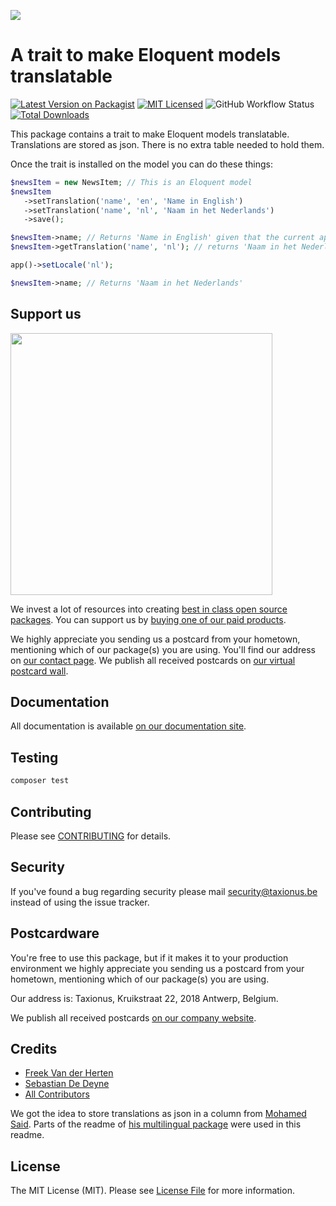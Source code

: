 
[<img src="https://github-ads.s3.eu-central-1.amazonaws.com/support-ukraine.svg?t=1" />](https://supportukrainenow.org)

# A trait to make Eloquent models translatable

[![Latest Version on Packagist](https://img.shields.io/packagist/v/taxionus/laravel-translatable.svg?style=flat-square)](https://packagist.org/packages/taxionus/laravel-translatable)
[![MIT Licensed](https://img.shields.io/badge/license-MIT-brightgreen.svg?style=flat-square)](LICENSE.md)
![GitHub Workflow Status](https://img.shields.io/github/workflow/status/taxionus/laravel-translatable/run-tests?label=tests)
[![Total Downloads](https://img.shields.io/packagist/dt/taxionus/laravel-translatable.svg?style=flat-square)](https://packagist.org/packages/taxionus/laravel-translatable)

This package contains a trait to make Eloquent models translatable. Translations are stored as json. There is no extra table needed to hold them.

Once the trait is installed on the model you can do these things:

```php
$newsItem = new NewsItem; // This is an Eloquent model
$newsItem
   ->setTranslation('name', 'en', 'Name in English')
   ->setTranslation('name', 'nl', 'Naam in het Nederlands')
   ->save();

$newsItem->name; // Returns 'Name in English' given that the current app locale is 'en'
$newsItem->getTranslation('name', 'nl'); // returns 'Naam in het Nederlands'

app()->setLocale('nl');

$newsItem->name; // Returns 'Naam in het Nederlands'
```

## Support us

[<img src="https://github-ads.s3.eu-central-1.amazonaws.com/laravel-translatable.jpg?t=1" width="419px" />](https://taxionus.be/github-ad-click/laravel-translatable)

We invest a lot of resources into creating [best in class open source packages](https://taxionus.be/open-source). You can support us by [buying one of our paid products](https://taxionus.be/open-source/support-us).

We highly appreciate you sending us a postcard from your hometown, mentioning which of our package(s) you are using. You'll find our address on [our contact page](https://taxionus.be/about-us). We publish all received postcards on [our virtual postcard wall](https://taxionus.be/open-source/postcards).

## Documentation

All documentation is available [on our documentation site](https://taxionus.be/docs/laravel-translatable).

## Testing

```bash
composer test
```

## Contributing

Please see [CONTRIBUTING](https://github.com/taxionus/.github/blob/main/CONTRIBUTING.md) for details.

## Security

If you've found a bug regarding security please mail [security@taxionus.be](mailto:security@taxionus.be) instead of using the issue tracker.

## Postcardware

You're free to use this package, but if it makes it to your production environment we highly appreciate you sending us a postcard from your hometown, mentioning which of our package(s) you are using.

Our address is: Taxionus, Kruikstraat 22, 2018 Antwerp, Belgium.

We publish all received postcards [on our company website](https://taxionus.be/en/opensource/postcards).

## Credits

- [Freek Van der Herten](https://github.com/freekmurze)
- [Sebastian De Deyne](https://github.com/sebastiandedeyne)
- [All Contributors](../../contributors)

We got the idea to store translations as json in a column from [Mohamed Said](https://github.com/themsaid). Parts of the readme of [his multilingual package](https://github.com/themsaid/laravel-multilingual) were used in this readme.

## License

The MIT License (MIT). Please see [License File](LICENSE.md) for more information.
